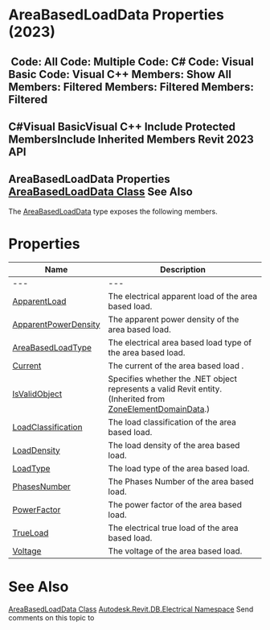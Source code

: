 # AreaBasedLoadData Properties (2023)

﻿
 Code: All Code: Multiple Code: C# Code: Visual Basic Code: Visual C++  Members: Show All Members: Filtered Members: Filtered Members: Filtered   
---  
C#Visual BasicVisual C++
Include Protected MembersInclude Inherited Members
Revit 2023 API  
---  
AreaBasedLoadData Properties  
[AreaBasedLoadData Class](10433e6e-e655-db35-54a9-cc8034cff631.md "AreaBasedLoadData Class") See Also  
---  
The [AreaBasedLoadData](10433e6e-e655-db35-54a9-cc8034cff631.md "AreaBasedLoadData Class") type exposes the following members.
# Properties
| Name | Description |
| --- | --- |
| --- | --- | --- |
| [ApparentLoad](0a538386-e10f-be9d-ba3b-c81093006256.md "ApparentLoad Property") | The electrical apparent load of the area based load. |
| [ApparentPowerDensity](9e9e00ea-bf84-cd96-ad93-16bc2fdb131e.md "ApparentPowerDensity Property") | The apparent power density of the area based load. |
| [AreaBasedLoadType](e9f29bc9-9f9b-4c7f-579f-fc5b5516e369.md "AreaBasedLoadType Property") | The electrical area based load type of the area based load. |
| [Current](6c5c66b9-1c18-a57f-4b71-9ed651834cba.md "Current Property") | The current of the area based load . |
| [IsValidObject](48e0d8e9-5086-a3c9-10f2-0f22df50d878.md "IsValidObject Property") | Specifies whether the .NET object represents a valid Revit entity.  (Inherited from [ZoneElementDomainData](4fd427fa-088d-0fd9-4046-2f8f82f8b1e2.md "ZoneElementDomainData Class").) |
| [LoadClassification](2df5488b-0748-3c63-ba50-564bf3e9e4f1.md "LoadClassification Property") | The load classification of the area based load. |
| [LoadDensity](a3d5e748-6a76-cf41-4ff9-8659be3aa0b6.md "LoadDensity Property") | The load density of the area based load. |
| [LoadType](b79b90be-ee42-2617-20ea-88d665f40edb.md "LoadType Property") | The load type of the area based load. |
| [PhasesNumber](d63e643c-917f-ca52-5d3a-af59cb7b5343.md "PhasesNumber Property") | The Phases Number of the area based load. |
| [PowerFactor](9f58cdb7-aabd-f11e-d56b-f01d0bed187f.md "PowerFactor Property") | The power factor of the area based load. |
| [TrueLoad](29c9d52c-b0a7-22e8-0135-b3047d5901fc.md "TrueLoad Property") | The electrical true load of the area based load. |
| [Voltage](8709fbe4-24ac-79b1-cd15-f3a96d511b6c.md "Voltage Property") | The voltage of the area based load. |

# See Also
[AreaBasedLoadData Class](10433e6e-e655-db35-54a9-cc8034cff631.md "AreaBasedLoadData Class")
[Autodesk.Revit.DB.Electrical Namespace](212a1314-7843-2c6c-3322-363127e4059f.md "Autodesk.Revit.DB.Electrical Namespace")
Send comments on this topic to 